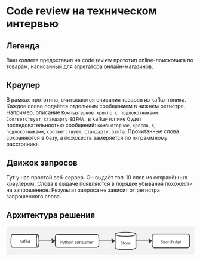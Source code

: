 # Code review на техническом интервью

## Легенда

Ваш коллега предоставил на code review прототип online-поисковика по товарам, написанный для агрегатора
онлайн-магазинов.

## Краулер

В рамках прототипа, считываются описания товаров из kafka-топика. Каждое слово подаётся отдельным сообщением в нижнем
регистре. Например, описание `Компьютерное кресло с подлокотниками. Соответствует стандарту BIFMA.` в kafka-топике будет
последовательностью сообщений: `компьютерное`, `кресло`, `с`, `подлокотниками`, `соответствует`, `стандарту`, `bimfa`.
Прочитанные слова сохраняются в базу, а похожесть замеряется по n-граммному расстоянию.

## Движок запросов

Тут у нас простой веб-сервер. Он выдаёт топ-10 слов из сохранённых краулером. Слова в выдаче появляются в порядке
убывания похожести на запрошенное. Результат запроса не зависит от регистра запрошенного слова.

## Архитектура решения

![plot](./extra/arch.png)
